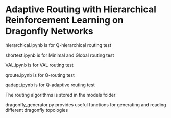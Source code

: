 # Adaptive Routing with Hierarchical Reinforcement Learning on Dragonfly Networks

hierarchical.ipynb is for Q-hierarchical routing test

shortest.ipynb is for Minimal and Global routing test

VAL.ipynb is for VAL routing test

qroute.ipynb is for Q-routing test

qadapt.ipynb is for Q-adaptive routing test



The routing algorithms is stored in the models folder

dragonfly_generator.py provides useful functions for generating and reading different dragonfly topologies